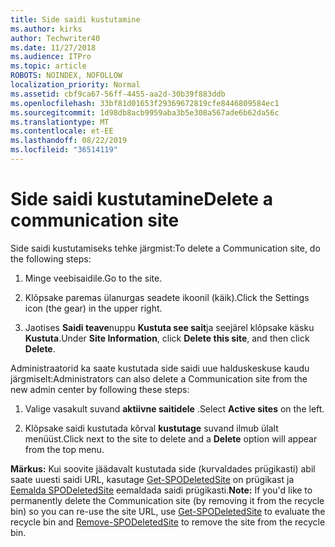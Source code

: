 ```yaml
---
title: Side saidi kustutamine
ms.author: kirks
author: Techwriter40
ms.date: 11/27/2018
ms.audience: ITPro
ms.topic: article
ROBOTS: NOINDEX, NOFOLLOW
localization_priority: Normal
ms.assetid: cbf9ca67-56ff-4455-aa2d-30b39f883ddb
ms.openlocfilehash: 33bf81d01653f29369672819cfe8446809584ec1
ms.sourcegitcommit: 1d98db8acb9959aba3b5e308a567ade6b62da56c
ms.translationtype: MT
ms.contentlocale: et-EE
ms.lasthandoff: 08/22/2019
ms.locfileid: "36514119"
---
```

# <a name="delete-a-communication-site"></a><span data-ttu-id="19fd1-102">Side saidi kustutamine</span><span class="sxs-lookup"><span data-stu-id="19fd1-102">Delete a communication site</span></span>

<span data-ttu-id="19fd1-103">Side saidi kustutamiseks tehke järgmist:</span><span class="sxs-lookup"><span data-stu-id="19fd1-103">To delete a Communication site, do the following steps:</span></span> 
  
1. <span data-ttu-id="19fd1-104">Minge veebisaidile.</span><span class="sxs-lookup"><span data-stu-id="19fd1-104">Go to the site.</span></span> 
  
2. <span data-ttu-id="19fd1-105">Klõpsake paremas ülanurgas seadete ikoonil (käik).</span><span class="sxs-lookup"><span data-stu-id="19fd1-105">Click the Settings icon (the gear) in the upper right.</span></span> 
  
3. <span data-ttu-id="19fd1-106">Jaotises **Saidi teave**nuppu **Kustuta see sait**ja seejärel klõpsake käsku **Kustuta**.</span><span class="sxs-lookup"><span data-stu-id="19fd1-106">Under **Site Information**, click **Delete this site**, and then click **Delete**.</span></span> 
  
<span data-ttu-id="19fd1-107">Administraatorid ka saate kustutada side saidi uue halduskeskuse kaudu järgmiselt:</span><span class="sxs-lookup"><span data-stu-id="19fd1-107">Administrators can also delete a Communication site from the new admin center by following these steps:</span></span> 
  
1. <span data-ttu-id="19fd1-108">Valige vasakult suvand **aktiivne saitidele** .</span><span class="sxs-lookup"><span data-stu-id="19fd1-108">Select **Active sites** on the left.</span></span> 
  
2. <span data-ttu-id="19fd1-109">Klõpsake saidi kustutada kõrval **kustutage** suvand ilmub ülalt menüüst.</span><span class="sxs-lookup"><span data-stu-id="19fd1-109">Click next to the site to delete and a **Delete** option will appear from the top menu.</span></span> 
  
 <span data-ttu-id="19fd1-110">**Märkus:** Kui soovite jäädavalt kustutada side (kυrvaldades prügikasti) abil saate uuesti saidi URL, kasutage [Get-SPODeletedSite](https://aka.ms/Get-SPODeletedSite) on prügikast ja [Eemalda SPODeletedSite](https://aka.ms/Remove-SPODeletedSite) eemaldada saidi prügikasti.</span><span class="sxs-lookup"><span data-stu-id="19fd1-110">**Note:** If you'd like to permanently delete the Communication site (by removing it from the recycle bin) so you can re-use the site URL, use [Get-SPODeletedSite](https://aka.ms/Get-SPODeletedSite) to evaluate the recycle bin and [Remove-SPODeletedSite](https://aka.ms/Remove-SPODeletedSite) to remove the site from the recycle bin.</span></span> 
  

